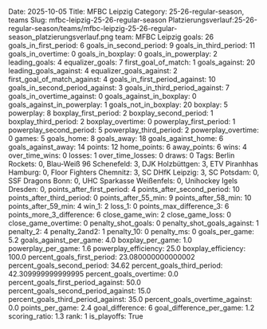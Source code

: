 Date: 2025-10-05
Title: MFBC Leipzig
Category: 25-26-regular-season, teams
Slug: mfbc-leipzig-25-26-regular-season
Platzierungsverlauf:25-26-regular-season/teams/mfbc-leipzig-25-26-regular-season_platzierungsverlauf.png
team: MFBC Leipzig
goals: 26
goals_in_first_period: 6
goals_in_second_period: 9
goals_in_third_period: 11
goals_in_overtime: 0
goals_in_boxplay: 0
goals_in_powerplay: 2
leading_goals: 4
equalizer_goals: 7
first_goal_of_match: 1
goals_against: 20
leading_goals_against: 4
equalizer_goals_against: 2
first_goal_of_match_against: 4
goals_in_first_period_against: 10
goals_in_second_period_against: 3
goals_in_third_period_against: 7
goals_in_overtime_against: 0
goals_against_in_boxplay: 0
goals_against_in_powerplay: 1
goals_not_in_boxplay: 20
boxplay: 5
powerplay: 8
boxplay_first_period: 2
boxplay_second_period: 1
boxplay_third_period: 2
boxplay_overtime: 0
powerplay_first_period: 1
powerplay_second_period: 5
powerplay_third_period: 2
powerplay_overtime: 0
games: 5
goals_home: 8
goals_away: 18
goals_against_home: 6
goals_against_away: 14
points: 12
home_points: 6
away_points: 6
wins: 4
over_time_wins: 0
losses: 1
over_time_losses: 0
draws: 0
Tags:  Berlin Rockets: 0,  Blau-Weiß 96 Schenefeld: 3,  DJK Holzbüttgen: 3,  ETV Piranhhas Hamburg: 0,  Floor Fighters Chemnitz: 3,  SC DHfK Leipzig: 3,  SC Potsdam: 0,  SSF Dragons Bonn: 0,  UHC Sparkasse Weißenfels: 0,  Unihockey Igels Dresden: 0,
points_after_first_period: 4
points_after_second_period: 10
points_after_third_period: 0
points_after_55_min: 9
points_after_58_min: 10
points_after_59_min: 4
win_1: 2
loss_1: 0
points_max_difference_3: 6
points_more_3_difference: 6
close_game_win: 2
close_game_loss: 0
close_game_overtime: 0
penalty_shot_goals: 0
penalty_shot_goals_against: 1
penalty_2: 4
penalty_2and2: 1
penalty_10: 0
penalty_ms: 0
goals_per_game: 5.2
goals_against_per_game: 4.0
boxplay_per_game: 1.0
powerplay_per_game: 1.6
powerplay_efficiency: 25.0
boxplay_efficiency: 100.0
percent_goals_first_period: 23.080000000000002
percent_goals_second_period: 34.62
percent_goals_third_period: 42.309999999999995
percent_goals_overtime: 0.0
percent_goals_first_period_against: 50.0
percent_goals_second_period_against: 15.0
percent_goals_third_period_against: 35.0
percent_goals_overtime_against: 0.0
points_per_game: 2.4
goal_difference: 6
goal_difference_per_game: 1.2
scoring_ratio: 1.3
rank: 1
is_playoffs: True
